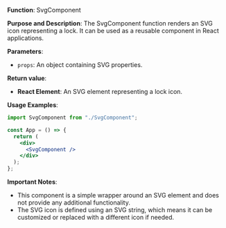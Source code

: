 **Function**: SvgComponent

**Purpose and Description**:
The SvgComponent function renders an SVG icon representing a lock. It can be used as a reusable component in React applications.

**Parameters**:

* `props`: An object containing SVG properties.

**Return value**:

* **React Element**: An SVG element representing a lock icon.

**Usage Examples**:

```jsx
import SvgComponent from "./SvgComponent";

const App = () => {
  return (
    <div>
      <SvgComponent />
    </div>
  );
};
```

**Important Notes**:

* This component is a simple wrapper around an SVG element and does not provide any additional functionality.
* The SVG icon is defined using an SVG string, which means it can be customized or replaced with a different icon if needed.